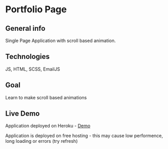 # Portfolio Page

## General info
Single Page Application with scroll based animation.

## Technologies
JS, HTML, SCSS, EmailJS

## Goal
Learn to make scroll based animations

## Live Demo
Application deployed on Heroku - [Demo](https://portfolio-page-demo.herokuapp.com/)

Application is deployed on free hosting - this may cause low performence, long loading or errors (try refresh)
